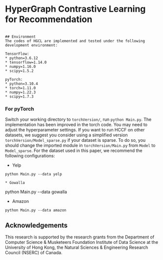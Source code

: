 
# HyperGraph Contrastive Learning for Recommendation

```

## Environment
The codes of HGCL are implemented and tested under the following development environment:

TensorFlow:
* python=3.6.12
* tensorflow=1.14.0
* numpy=1.16.0
* scipy=1.5.2

pyTorch:
* python=3.10.4
* torch=1.11.0
* numpy=1.22.3
* scipy=1.7.3

```

### For pyTorch
Switch your working directory to ```torchVersion/```, run ```python Main.py```. The implementation has been improved in the torch code. You may need to adjust the hyperparameter settings. If you want to run HCCF on other datasets, we suggest you consider using a simplified version `torchVersion/Model_sparse.py` if your dataset is sparse. To do so, you should change the imported module in `torchVersion/Main.py` from `Model` to `Model_sparse`. For the dataset used in this paper, we recommend the following configurations:

* Yelp
```
python Main.py --data yelp 

* Gowalla
```
python Main.py --data gowalla

* Amazon
```
python Main.py --data amazon
```


## Acknowledgements
This research is supported by the research grants from the Department of Computer Science & Musketeers Foundation Institute of Data Science at the University of Hong Kong, the Natural Sciences & Engineering Research Council (NSERC) of Canada.
